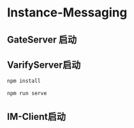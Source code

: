 # Instance-Messaging



## GateServer 启动





## VarifyServer启动

```cmd
npm install

npm run serve
```



## IM-Client启动
